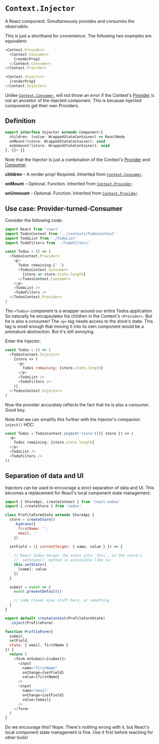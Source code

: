 # `Context.Injector`

A React component. Simultaneously provides and consumes the observable.

This is just a shorthand for convenience. The following two examples are equivalent:

```js
<Context.Provider>
  <Context.Consumer>
    {renderProp}
  </Context.Consumer>
</Context.Provider>
```

```js
<Context.Injector>
  {renderProp}
</Context.Injector>
```

Unlike [`Context.Consumer`](/types/context/Consumer.md), will not throw an error if the Context's [Provider](/types/context/Provider.md) is not an ancestor of the injected component. This is because injected components get their own Providers.

## Definition

```typescript
export interface Injector extends Component<{
  children: (value: WrappedStateContainer) => ReactNode
  onMount?(store: WrappedStateContainer): void
  onUnmount?(store: WrappedStateContainer): void
}, {}> {}
```

Note that the Injector is just a combination of the Context's [Provider](/types/context/Provider.md) and [Consumer](/types/context/Consumer.md).

**children** &ndash; A render prop! Required. Inherited from [`Context.Consumer`](/types/context/Consumer.md).

**onMount** &ndash; Optional. Function. Inherited from [`Context.Provider`](/types/context/Provider.md).

**onUnmount** &ndash; Optional. Function. Inherited from [`Context.Provider`](/types/context/Provider.md).

## Use case: Provider-turned-Consumer

Consider the following code:

```js
import React from 'react'
import TodosContext from '../contexts/TodosContext'
import TodoList from './TodoList'
import TodoFilters from './TodoFilters'

const Todos = () => (
  <TodosContext.Provider>
    <p>
      Todos remaining:{' '}
      <TodosContext.Consumer>
        {store => store.state.length}
      </TodosContext.Consumer>
    </p>
    <TodoList />
    <TodoFilters />
  </TodosContext.Provider>
)
```

The `<Todos>` component is a wrapper around our entire Todos application. So naturally he encapsulates his children in the Context's `<Provider>`. But he is also a consumer! The `<p>` tag needs access to the store's state. This tag is small enough that moving it into its own component would be a premature abstraction. But it's still annoying.

Enter the Injector:

```js
const Todos = () => (
  <TodosContext.Injector>
    {store => (
      <p>
        Todos remaining: {store.state.length}
      </p>
      <TodoList />
      <TodoFilters />
    )}
  </TodosContext.Injector>
)
```

Now the provider accurately reflects the fact that he is also a consumer. Good boy.

Note that we can simplify this further with the Injector's companion `inject()` HOC:

```js
const Todos = TodosContext.inject('store')(({ store }) => (
  <p>
    Todos remaining: {store.state.length}
  </p>
  <TodoList />
  <TodoFilters />
))
```

## Separation of data and UI

Injectors can be used to encourage a strict separation of data and UI. This becomes a replacement for React's local component state management:

```js
import { StoreApi, createContext } from 'react-zedux'
import { createStore } from 'zedux'

class ProfileFormState extends StoreApi {
  store = createStore()
    .hydrate({
      firstName: '',
      email: ''
    })
  
  setField = ({ currentTarget: { name, value } }) => {

    // React Zedux merges the store into `this`, so the store's
    // `setState()` method is accessible like so:
    this.setState({
      [name]: value
    })
  }

  submit = event => {
    event.preventDefault()

    // some clever ajax stuff here, or something
  }
}

export default createContext(ProfileFormState)
  .inject(ProfileForm)

function ProfileForm({
  submit,
  setField,
  state: { email, firstName }
}) {
  return (
    <form onSubmit={submit}>
      <input
        name="firstName"
        onChange={setField}
        value={firstName}
      />
      <input
        name="email"
        onChange={setField}
        value={email}
      />
    </form>
  )
}
```

Do we encourage this? Nope. There's nothing wrong with it, but React's local component state management is fine. Use it first before reaching for other tools!